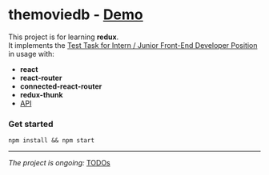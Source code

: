 # themoviedb - [Demo](https://val-fom.github.io/themoviedb/#/)

This project is for learning **redux**.  
It implements the [Test Task for Intern / Junior Front-End Developer Position ](https://gist.github.com/krambertech/ecb3890824fd7ada0f4ec1ff55125758) in usage with:

* **react**
* **react-router**
* **connected-react-router**
* **redux-thunk**
* [API](https://www.themoviedb.org/documentation/api)

### Get started

```
npm install && npm start
```

---

_The project is ongoing:_ [TODOs](https://github.com/val-fom/themoviedb/issues/1)
